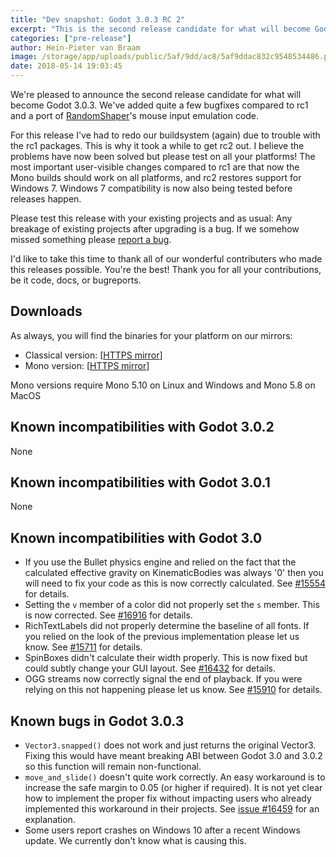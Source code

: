 ```yaml
---
title: "Dev snapshot: Godot 3.0.3 RC 2"
excerpt: "This is the second release candidate for what will become Godot 3.0.3. In this release we overhauled the new buildsystem (again) and fixed quite a few bugs. Please go forth and test!"
categories: ["pre-release"]
author: Hein-Pieter van Braam
image: /storage/app/uploads/public/5af/9dd/ac8/5af9ddac832c9548534486.png
date: 2018-05-14 19:03:45
---
```


We're pleased to announce the second release candidate for what will become Godot 3.0.3. We've added quite a few bugfixes compared to rc1 and a port of [RandomShaper](https://github.com/RandomShaper)'s mouse input emulation code.

For this release I've had to redo our buildsystem (again) due to trouble with the rc1 packages. This is why it took a while to get rc2 out. I believe the problems have now been solved but please test on all your platforms! The most important user-visible changes compared to rc1 are that now the Mono builds should work on all platforms, and rc2 restores support for Windows 7. Windows 7 compatibility is now also being tested before releases happen.

Please test this release with your existing projects and as usual: Any breakage of existing projects after upgrading is a bug. If we somehow missed something please [report a bug](https://github.com/godotengine/godot/issues/new).

I'd like to take this time to thank all of our wonderful contributers who made this releases possible. You're the best! Thank you for all your contributions, be it code, docs, or bugreports.

## Downloads

As always, you will find the binaries for your platform on our mirrors:

- Classical version: [[HTTPS mirror](https://downloads.tuxfamily.org/godotengine/3.0.3/rc2)]
- Mono version: [[HTTPS mirror](https://downloads.tuxfamily.org/godotengine/3.0.3/rc2/mono)]

Mono versions require Mono 5.10 on Linux and Windows and Mono 5.8 on MacOS

## Known incompatibilities with Godot 3.0.2

None

## Known incompatibilities with Godot 3.0.1

None

## Known incompatibilities with Godot 3.0

* If you use the Bullet physics engine and relied on the fact that the calculated effective gravity on KinematicBodies was always '0' then you will need to fix your code as this is now correctly calculated. See [#15554](https://github.com/godotengine/godot/issues/15554) for details.
* Setting the `v` member of a color did not properly set the `s` member. This is now corrected. See [#16916](https://github.com/godotengine/godot/pull/16916) for details.
* RichTextLabels did not properly determine the baseline of all fonts. If you relied on the look of the previous implementation please let us know. See [#15711](https://github.com/godotengine/godot/pull/15711) for details.
* SpinBoxes didn't calculate their width properly. This is now fixed but could subtly change your GUI layout. See [#16432](https://github.com/godotengine/godot/pull/16432) for details.
* OGG streams now correctly signal the end of playback. If you were relying on this not happening please let us know. See [#15910](https://github.com/godotengine/godot/pull/15910) for details.

## <a id="known-bugs"></a> Known bugs in Godot 3.0.3

* `Vector3.snapped()` does not work and just returns the original Vector3. Fixing this would have meant breaking ABI between Godot 3.0 and 3.0.2 so this function will remain non-functional.
* `move_and_slide()` doesn't quite work correctly. An easy workaround is to increase the safe margin to 0.05 (or higher if required). It is not yet clear how to implement the proper fix without impacting users who already implemented this workaround in their projects. See [issue #16459](https://github.com/godotengine/godot/issues/16459) for an explanation.
* Some users report crashes on Windows 10 after a recent Windows update. We currently don't know what is causing this.
